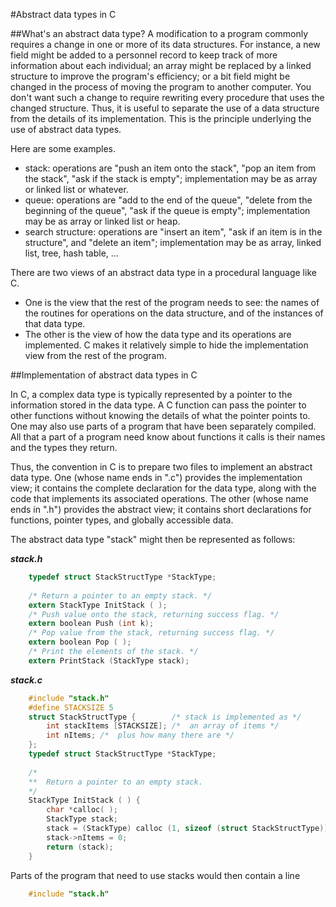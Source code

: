 #Abstract data types in C

##What's an abstract data type? 
A modification to a program commonly requires a change in one or more of its data structures. For instance, a new field might be added to a personnel record to keep track of more information about each individual; an array might be replaced by a linked structure to improve the program's efficiency; or a bit field might be changed in the process of moving the program to another computer. You don't want such a change to require rewriting every procedure that uses the changed structure. Thus, it is useful to separate the use of a data structure from the details of its implementation. This is the principle underlying the use of abstract data types.

Here are some examples.

  +  stack: operations are "push an item onto the stack", "pop an item from the stack", "ask if the stack is empty"; implementation may be as array or linked list or whatever.
  +  queue: operations are "add to the end of the queue", "delete from the beginning of the queue", "ask if the queue is empty"; implementation may be as array or linked list or heap.
  +  search structure: operations are "insert an item", "ask if an item is in the structure", and "delete an item"; implementation may be as array, linked list, tree, hash table, ... 

There are two views of an abstract data type in a procedural language like C. 
  +  One is the view that the rest of the program needs to see: the names of the routines for operations on the data structure, and of the instances of that data type. 
  +  The other is the view of how the data type and its operations are implemented. C makes it relatively simple to hide the implementation view from the rest of the program. 

##Implementation of abstract data types in C 

In C, a complex data type is typically represented by a pointer to the information stored in the data type. A C function can pass the pointer to other functions without knowing the details of what the pointer points to. One may also use parts of a program that have been separately compiled. All that a part of a program need know about functions it calls is their names and the types they return.

Thus, the convention in C is to prepare two files to implement an abstract data type. One (whose name ends in ".c") provides the implementation view; it contains the complete declaration for the data type, along with the code that implements its associated operations. The other (whose name ends in ".h") provides the abstract view; it contains short declarations for functions, pointer types, and globally accessible data. 

The abstract data type "stack" might then be represented as follows:

**_stack.h_**
```c
	typedef struct StackStructType *StackType;
	
	/* Return a pointer to an empty stack. */
	extern StackType InitStack ( );
	/* Push value onto the stack, returning success flag. */
	extern boolean Push (int k);
	/* Pop value from the stack, returning success flag. */
	extern boolean Pop ( );
	/* Print the elements of the stack. */
	extern PrintStack (StackType stack);
```

**_stack.c_**
```c
	#include "stack.h"
	#define STACKSIZE 5
	struct StackStructType {		/* stack is implemented as */
		int stackItems [STACKSIZE];	/*  an array of items */
		int nItems;	/*  plus how many there are */
	};
	typedef struct StackStructType *StackType;
	
	/*
	**	Return a pointer to an empty stack.
	*/
	StackType InitStack ( ) {
		char *calloc( );
		StackType stack;
		stack = (StackType) calloc (1, sizeof (struct StackStructType));
		stack->nItems = 0;
		return (stack);
	}
```

Parts of the program that need to use stacks would then contain a line
```c
	#include "stack.h"
```
